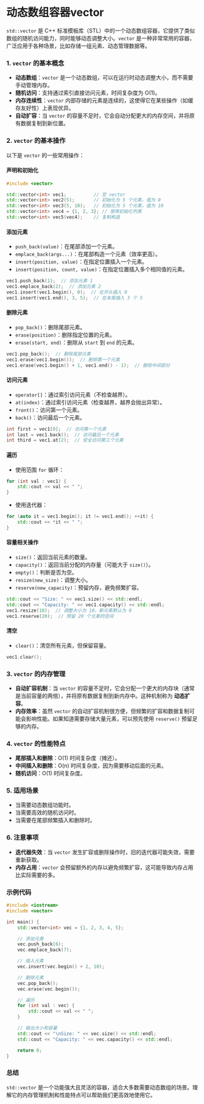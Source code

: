 # 动态数组容器vector

`std::vector` 是 C++ 标准模板库（STL）中的一个动态数组容器，它提供了类似数组的随机访问能力，同时能够动态调整大小。`vector` 是一种非常常用的容器，广泛应用于各种场景，比如存储一组元素、动态管理数据等。

### 1. **`vector` 的基本概念**

- **动态数组**：`vector` 是一个动态数组，可以在运行时动态调整大小，而不需要手动管理内存。
- **随机访问**：支持通过索引直接访问元素，时间复杂度为 O(1)。
- **内存连续性**：`vector` 内部存储的元素是连续的，这使得它在某些操作（如缓存友好性）上表现优异。
- **自动扩容**：当 `vector` 的容量不足时，它会自动分配更大的内存空间，并将原有数据复制到新位置。

### 2. **`vector` 的基本操作**
以下是 `vector` 的一些常用操作：

#### **声明和初始化**
```cpp
#include <vector>

std::vector<int> vec1;          // 空 vector
std::vector<int> vec2(5);       // 初始化为 5 个元素，值为 0
std::vector<int> vec3(5, 10);   // 初始化为 5 个元素，值为 10
std::vector<int> vec4 = {1, 2, 3}; // 使用初始化列表
std::vector<int> vec5(vec4);    // 复制构造
```

#### **添加元素**
- `push_back(value)`：在尾部添加一个元素。
- `emplace_back(args...)`：在尾部构造一个元素（效率更高）。
- `insert(position, value)`：在指定位置插入一个元素。
- `insert(position, count, value)`：在指定位置插入多个相同值的元素。

```cpp
vec1.push_back(1);  // 添加元素 1
vec1.emplace_back(2);  // 添加元素 2
vec1.insert(vec1.begin(), 0);  // 在开头插入 0
vec1.insert(vec1.end(), 3, 5);  // 在末尾插入 3 个 5
```

#### **删除元素**
- `pop_back()`：删除尾部元素。
- `erase(position)`：删除指定位置的元素。
- `erase(start, end)`：删除从 `start` 到 `end` 的元素。

```cpp
vec1.pop_back();  // 删除尾部元素
vec1.erase(vec1.begin());  // 删除第一个元素
vec1.erase(vec1.begin() + 1, vec1.end() - 1);  // 删除中间部分
```

#### **访问元素**
- `operator[]`：通过索引访问元素（不检查越界）。
- `at(index)`：通过索引访问元素（检查越界，越界会抛出异常）。
- `front()`：访问第一个元素。
- `back()`：访问最后一个元素。

```cpp
int first = vec1[0];  // 访问第一个元素
int last = vec1.back();  // 访问最后一个元素
int third = vec1.at(2);  // 安全访问第三个元素
```

#### **遍历**
- 使用范围 `for` 循环：
```cpp
for (int val : vec1) {
    std::cout << val << " ";
}
```

- 使用迭代器：
```cpp
for (auto it = vec1.begin(); it != vec1.end(); ++it) {
    std::cout << *it << " ";
}
```

#### **容量相关操作**
- `size()`：返回当前元素的数量。
- `capacity()`：返回当前分配的内存量（可能大于 `size()`）。
- `empty()`：判断是否为空。
- `resize(new_size)`：调整大小。
- `reserve(new_capacity)`：预留内存，避免频繁扩容。

```cpp
std::cout << "Size: " << vec1.size() << std::endl;
std::cout << "Capacity: " << vec1.capacity() << std::endl;
vec1.resize(10);  // 调整大小为 10，新元素默认为 0
vec1.reserve(20);  // 预留 20 个元素的空间
```

#### **清空**
- `clear()`：清空所有元素，但保留容量。
```cpp
vec1.clear();
```

### 3. **`vector` 的内存管理**
- **自动扩容机制**：当 `vector` 的容量不足时，它会分配一个更大的内存块（通常是当前容量的两倍），并将原有数据复制到新内存中。这种机制称为 **动态扩容**。
- **内存效率**：虽然 `vector` 的自动扩容机制很方便，但频繁的扩容和数据复制可能会影响性能。如果知道需要存储大量元素，可以预先使用 `reserve()` 预留足够的内存。

### 4. **`vector` 的性能特点**
- **尾部插入和删除**：O(1) 时间复杂度（摊还）。
- **中间插入和删除**：O(n) 时间复杂度，因为需要移动后面的元素。
- **随机访问**：O(1) 时间复杂度。

### 5. **适用场景**
- 当需要动态数组功能时。
- 当需要高效的随机访问时。
- 当需要在尾部频繁插入和删除时。

### 6. **注意事项**
- **迭代器失效**：当 `vector` 发生扩容或删除操作时，旧的迭代器可能失效，需要重新获取。
- **内存占用**：`vector` 会预留额外的内存以避免频繁扩容，这可能导致内存占用比实际需要的多。

### 示例代码
```cpp
#include <iostream>
#include <vector>

int main() {
    std::vector<int> vec = {1, 2, 3, 4, 5};

    // 添加元素
    vec.push_back(6);
    vec.emplace_back(7);

    // 插入元素
    vec.insert(vec.begin() + 2, 10);

    // 删除元素
    vec.pop_back();
    vec.erase(vec.begin());

    // 遍历
    for (int val : vec) {
        std::cout << val << " ";
    }

    // 输出大小和容量
    std::cout << "\nSize: " << vec.size() << std::endl;
    std::cout << "Capacity: " << vec.capacity() << std::endl;

    return 0;
}
```

### 总结
`std::vector` 是一个功能强大且灵活的容器，适合大多数需要动态数组的场景。理解它的内存管理机制和性能特点可以帮助我们更高效地使用它。